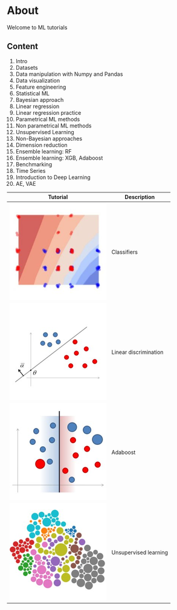 # About
Welcome to ML tutorials 


## Content 
1. Intro
2. Datasets
3. Data manipulation with Numpy and Pandas
4. Data visualization
5. Feature engineering
6. Statistical ML
7. Bayesian approach
8. Linear regression
9. Linear regression practice
10. Parametrical ML methods
11. Non parametrical ML methods
12. Unsupervised Learning
13. Non-Bayesian approaches
14. Dimension reduction
15. Ensemble learning: RF 
16. Ensemble learning: XGB, Adaboost 
17. Benchmarking
18. Time Series
19. Introduction to Deep Learning
20. AE, VAE

Tutorial | Description
------------ | -------------
![alt text](/data/icons/image15.jpg)| Classifiers
![alt text](/data/icons/image16.jpg)| Linear discrimination 
![alt text](/data/icons/image17.jpg)| Adaboost
![alt text](/data/icons/image110.jpg)| Unsupervised learning
